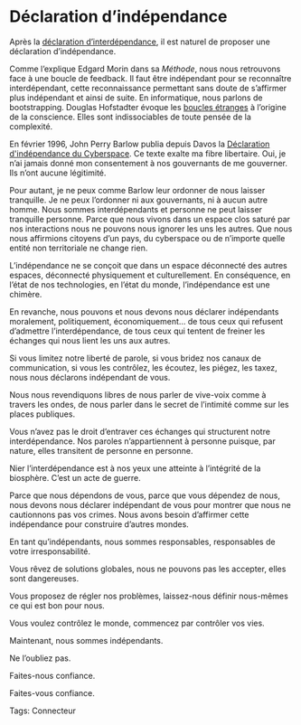 # Déclaration d’indépendance

Après la [déclaration d’interdépendance](/2008/07/18/la-declaration-dinterdependance/), il est naturel de proposer une déclaration d’indépendance.

Comme l’explique Edgard Morin dans sa *Méthode*, nous nous retrouvons face à une boucle de feedback. Il faut être indépendant pour se reconnaître interdépendant, cette reconnaissance permettant sans doute de s’affirmer plus indépendant et ainsi de suite. En informatique, nous parlons de bootstrapping. Douglas Hofstadter évoque les [boucles étranges](/2007/03/30/boucles-etranges/) à l’origine de la conscience. Elles sont indissociables de toute pensée de la complexité.

En février 1996, John Perry Barlow publia depuis Davos la [Déclaration d'indépendance du Cyberspace](http://www.freescape.eu.org/eclat/1partie/Barlow/barlowtxt.html). Ce texte exalte ma fibre libertaire. Oui, je n’ai jamais donné mon consentement à nos gouvernants de me gouverner. Ils n’ont aucune légitimité.

Pour autant, je ne peux comme Barlow leur ordonner de nous laisser tranquille. Je ne peux l’ordonner ni aux gouvernants, ni à aucun autre homme. Nous sommes interdépendants et personne ne peut laisser tranquille personne. Parce que nous vivons dans un espace clos saturé par nos interactions nous ne pouvons nous ignorer les uns les autres. Que nous nous affirmions citoyens d’un pays, du cyberspace ou de n’importe quelle entité non territoriale ne change rien.

L’indépendance ne se conçoit que dans un espace déconnecté des autres espaces, déconnecté physiquement et culturellement. En conséquence, en l’état de nos technologies, en l’état du monde, l’indépendance est une chimère.

En revanche, nous pouvons et nous devons nous déclarer indépendants moralement, politiquement, économiquement… de tous ceux qui refusent d’admettre l’interdépendance, de tous ceux qui tentent de freiner les échanges qui nous lient les uns aux autres.

Si vous limitez notre liberté de parole, si vous bridez nos canaux de communication, si vous les contrôlez, les écoutez, les piégez, les taxez, nous nous déclarons indépendant de vous.

Nous nous revendiquons libres de nous parler de vive-voix comme à travers les ondes, de nous parler dans le secret de l’intimité comme sur les places publiques.

Vous n’avez pas le droit d’entraver ces échanges qui structurent notre interdépendance. Nos paroles n’appartiennent à personne puisque, par nature, elles transitent de personne en personne.

Nier l’interdépendance est à nos yeux une atteinte à l’intégrité de la biosphère. C’est un acte de guerre.

Parce que nous dépendons de vous, parce que vous dépendez de nous, nous devons nous déclarer indépendant de vous pour montrer que nous ne cautionnons pas vos crimes. Nous avons besoin d’affirmer cette indépendance pour construire d’autres mondes.

En tant qu’indépendants, nous sommes responsables, responsables de votre irresponsabilité.

Vous rêvez de solutions globales, nous ne pouvons pas les accepter, elles sont dangereuses.

Vous proposez de régler nos problèmes, laissez-nous définir nous-mêmes ce qui est bon pour nous.

Vous voulez contrôlez le monde, commencez par contrôler vos vies.

Maintenant, nous sommes indépendants.

Ne l’oubliez pas.

Faites-nous confiance.

Faites-vous confiance.

Tags: Connecteur